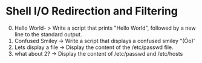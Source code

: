 # Shell I/O Redirection and Filtering
0. Hello World- > Write a script that prints "Hello World", followed by a new line to the standard output.
1. Confused Smiley -> Write a script that displays a confused smiley "(Ôo)'
2. Lets display a file -> Display the content of the /etc/passwd file.
3. what about 2? -> Display the content of /etc/passwd and /etc/hosts
